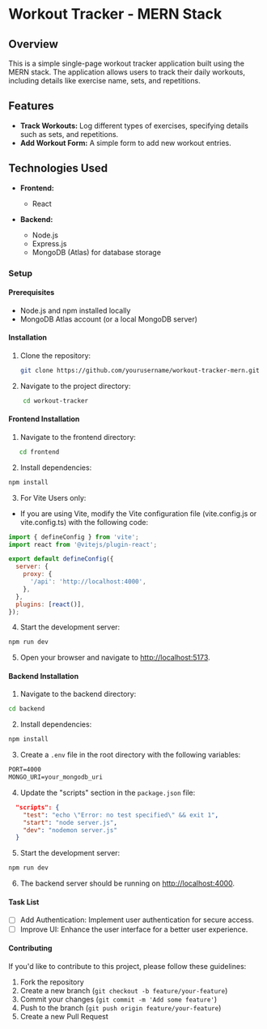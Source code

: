 # Workout Tracker - MERN Stack

## Overview

This is a simple single-page workout tracker application built using the MERN stack. The application allows users to track their daily workouts, including details like exercise name, sets, and repetitions.

## Features

- **Track Workouts:** Log different types of exercises, specifying details such as sets, and repetitions.
- **Add Workout Form:** A simple form to add new workout entries.

## Technologies Used

- **Frontend:**
  - React

- **Backend:**
  - Node.js
  - Express.js
  - MongoDB (Atlas) for database storage

### Setup

#### Prerequisites

- Node.js and npm installed locally
- MongoDB Atlas account (or a local MongoDB server)

#### Installation

1. Clone the repository:

   ```sh
   git clone https://github.com/yourusername/workout-tracker-mern.git
   ```
2. Navigate to the project directory:
```sh
    cd workout-tracker
```
#### Frontend Installation

1. Navigate to the frontend directory:
```sh
   cd frontend
```
2. Install dependencies:
```sh
npm install
```

3. For Vite Users only:

- If you are using Vite, modify the Vite configuration file (vite.config.js or vite.config.ts) with the following code:
```jsx
import { defineConfig } from 'vite';
import react from '@vitejs/plugin-react';

export default defineConfig({
  server: {
    proxy: {
      '/api': 'http://localhost:4000',
    },
  },
  plugins: [react()],
});

```

4. Start the development server:
```sh
npm run dev
```

5. Open your browser and navigate to [http://localhost:5173](http://localhost:5173).

#### Backend Installation

1. Navigate to the backend directory:
```sh
cd backend
```

2. Install dependencies:
```sh 
npm install
```

3. Create a `.env` file in the root directory with the following variables:
```txt
PORT=4000
MONGO_URI=your_mongodb_uri
```

4. Update the "scripts" section in the `package.json` file:
```json
  "scripts": {
    "test": "echo \"Error: no test specified\" && exit 1",
    "start": "node server.js",
    "dev": "nodemon server.js"
  }
```

5. Start the development server:
```sh
npm run dev
```

6. The backend server should be running on [http://localhost:4000](http://localhost:5000/).

#### Task List
- [ ] Add Authentication: Implement user authentication for secure access.
- [ ] Improve UI: Enhance the user interface for a better user experience.

#### Contributing
If you'd like to contribute to this project, please follow these guidelines:

1. Fork the repository
2. Create a new branch (`git checkout -b feature/your-feature`)
3. Commit your changes (`git commit -m 'Add some feature'`)
4. Push to the branch (`git push origin feature/your-feature`)
5. Create a new Pull Request